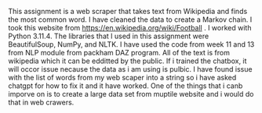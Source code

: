 This assignment is a web scraper that takes text from Wikipedia and finds the most common word. I have cleaned the data to create a Markov chain. I took this website from https://en.wikipedia.org/wiki/Football . I worked with Python 3.11.4. The libraries that I used in this assignment were BeautifulSoup, NumPy, and NLTK. I have used the code from week 11 and 13 from NLP module from packham DAZ program. All of the text is from wikipedia which it can be edditted by the public. If i trained the chatbox, it will occor issue necause the data as i am using is pulbic.  I have found issue with the list of words from my web scaper  into a string so i have asked chatgpt for how to fix it and it have worked. One of the things that i canb imporve on is to create a large data set from muptile website and i would do that in web crawers. 
